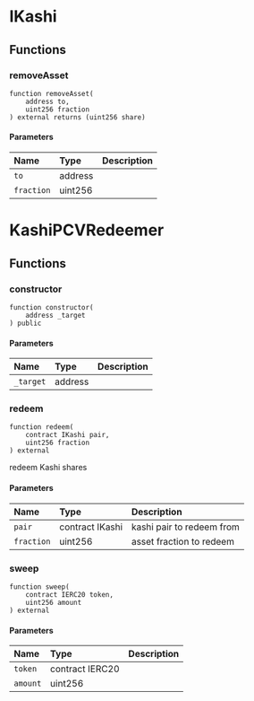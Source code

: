 # IKashi

## Functions

### removeAsset

```solidity
function removeAsset(
    address to,
    uint256 fraction
) external returns (uint256 share)
```

#### Parameters

| Name | Type | Description |
| :--- | :--- | :---------- |
| `to` | address |  |
| `fraction` | uint256 |  |

# KashiPCVRedeemer

## Functions

### constructor

```solidity
function constructor(
    address _target
) public
```

#### Parameters

| Name | Type | Description |
| :--- | :--- | :---------- |
| `_target` | address |  |

### redeem

```solidity
function redeem(
    contract IKashi pair,
    uint256 fraction
) external
```

redeem Kashi shares

#### Parameters

| Name | Type | Description |
| :--- | :--- | :---------- |
| `pair` | contract IKashi | kashi pair to redeem from |
| `fraction` | uint256 | asset fraction to redeem |

### sweep

```solidity
function sweep(
    contract IERC20 token,
    uint256 amount
) external
```

#### Parameters

| Name | Type | Description |
| :--- | :--- | :---------- |
| `token` | contract IERC20 |  |
| `amount` | uint256 |  |

